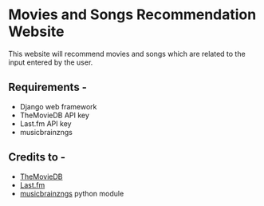 # Movies and Songs Recommendation Website

This website will recommend movies and songs which are related to the input entered by the user.

## Requirements -
- Django web framework
- TheMovieDB API key
- Last.fm API key
- musicbrainzngs


## Credits to -
- [TheMovieDB](https://www.themoviedb.org/)
- [Last.fm](https://www.last.fm/)
- [musicbrainzngs](https://python-musicbrainzngs.readthedocs.io) python module 
